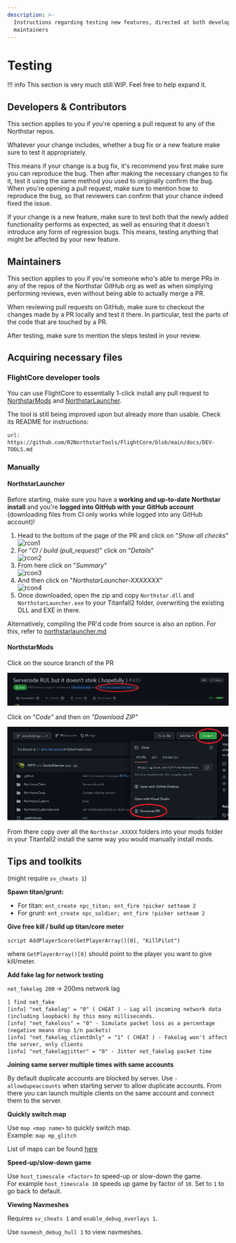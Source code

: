 ```yaml
---
description: >-
  Instructions regarding testing new features, directed at both developers and
  maintainers
---
```


# Testing

!!! info
    This section is very much still WIP. Feel free to help expand it.


## Developers & Contributors

This section applies to you if you're opening a pull request to any of the Northstar repos.

Whatever your change includes, whether a bug fix or a new feature make sure to test it appropriately.

This means if your change is a bug fix, it's recommend you first make sure you can reproduce the bug. Then after making the necessary changes to fix it, test it using the same method you used to originally confirm the bug.\
When you're opening a pull request, make sure to mention how to reproduce the bug, so that reviewers can confirm that your chance indeed fixed the issue.

If your change is a new feature, make sure to test both that the newly added functionality performs as expected, as well as ensuring that it doesn't introduce any form of regression bugs. This means, testing anything that might be affected by your new feature.

## Maintainers

This section applies to you if you're someone who's able to merge PRs in any of the repos of the Northstar GitHub org as well as when simplying performing reviews, even without being able to actually merge a PR.

When reviewing pull requests on GitHub, make sure to checkout the changes made by a PR locally and test it there. In particular, test the parts of the code that are touched by a PR.

After testing, make sure to mention the steps tested in your review.

## Acquiring necessary files

### FlightCore developer tools

You can use FlightCore to essentially 1-click install any pull request to [NorthstarMods](https://github.com/R2Northstar/NorthstarMods/) and [NorthstarLauncher](https://github.com/R2Northstar/NorthstarLauncher/).

The tool is still being improved upon but already more than usable. Check its README for instructions:

```embed
url: https://github.com/R2NorthstarTools/FlightCore/blob/main/docs/DEV-TOOLS.md
```


### Manually

#### NorthstarLauncher

Before starting, make sure you have a **working and up-to-date Northstar install** and you're **logged into GitHub with your GitHub account** (downloading files from CI only works while logged into any GitHub account)!

1. Head to the bottom of the page of the PR and click on "_Show all checks_"\
   &#x20;![rcon1](https://user-images.githubusercontent.com/40122905/179726100-48945eb6-3ebe-467f-acef-1c7d56f3e4bd.png)
2. For "_CI / build (pull\_request)_" click on "_Details_"\
   &#x20;![rcon2](https://user-images.githubusercontent.com/40122905/179726993-d1cb7849-a2fc-4d0d-9379-cf4e279469a1.png)
3. From here click on "_Summary_"\
   &#x20;![rcon3](https://user-images.githubusercontent.com/40122905/179727326-5e6d64c7-6ff0-472a-ac7d-7e4f04d6bac9.png)
4. And then click on "_NorthstarLauncher-XXXXXXX_"\
   &#x20;![rcon4](https://user-images.githubusercontent.com/40122905/179727511-877641f8-e5fc-4a34-bcf1-29bafefc1ad2.png)
5. Once downloaded, open the zip and copy `Northstar.dll` and `NorthstarLauncher.exe` to your Titanfall2 folder, overwriting the existing DLL and EXE in there.

Alternatively, compiling the PR'd code from source is also an option. For this, refer to [northstarlauncher.md](repositories/northstarlauncher.md)

#### NorthstarMods

Click on the source branch of the PR

![](../../_static/wiki/download-mods-pr1.png)

Click on _"Code"_ and then on _"Download ZIP"_

![](../../_static/wiki/download-mods-pr2.png)

From there copy over all the `Northstar.XXXXX` folders into your mods folder in your Titanfall2 install the same way you would manually install mods.

## Tips and toolkits

(might require `sv_cheats 1`)

**Spawn titan/grunt:**

* For titan: `ent_create npc_titan; ent_fire !picker setteam 2`
* For grunt: `ent_create npc_soldier; ent_fire !picker setteam 2`

**Give free kill / build up titan/core meter**

`script AddPlayerScore(GetPlayerArray()[0], "KillPilot")`

where `GetPlayerArray()[0]` should point to the player you want to give kill/meter.

**Add fake lag for network testing**

`net_fakelag 200` -> 200ms network lag

```
] find net_fake
[info] "net_fakelag" = "0" ( CHEAT ) - Lag all incoming network data (including loopback) by this many milliseconds.
[info] "net_fakeloss" = "0" - Simulate packet loss as a percentage (negative means drop 1/n packets)
[info] "net_fakelag_clientOnly" = "1" ( CHEAT ) - Fakelag won't affect the server, only clients
[info] "net_fakelagjitter" = "0" - Jitter net_fakelag packet time
```

**Joining same server multiple times with same accounts**

By default duplicate accounts are blocked by server. Use `-allowdupeaccounts` when starting server to allow duplicate accounts. From there you can launch multiple clients on the same account and connect them to the server.

**Quickly switch map**

Use `map <map name>` to quickly switch map.\
Example: `map mp_glitch`

List of maps can be found [here](../hosting-a-server-with-northstar/server-settings/file-names.md#maps)

**Speed-up/slow-down game**

Use `host_timescale <factor>` to speed-up or slow-down the game.\
For example `host_timescale 10` speeds up game by factor of `10`. Set to `1` to go back to default.

**Viewing Navmeshes**

Requires `sv_cheats 1` and `enable_debug_overlays 1`.

Use `navmesh_debug_hull 1` to view navmeshes.
